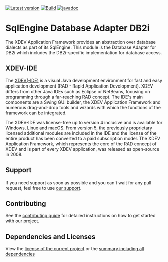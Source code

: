 [![Latest version](https://img.shields.io/maven-central/v/com.xdev-software/xapi-db-db2i)](https://mvnrepository.com/artifact/com.xdev-software/xapi-db-db2i)
[![Build](https://img.shields.io/github/actions/workflow/status/xdev-software/xapi-db-db2i/checkBuild.yml?branch=develop)](https://github.com/xdev-software/xapi-db-db2i/actions/workflows/checkBuild.yml?query=branch%3Adevelop)
[![javadoc](https://javadoc.io/badge2/com.xdev-software/xapi-db-db2i/javadoc.svg)](https://javadoc.io/doc/com.xdev-software/xapi-db-db2i) 
# SqlEngine Database Adapter DB2i

The XDEV Application Framework provides an abstraction over database dialects as part of its SqlEngine. This module is the Database Adapter for DB2i which includes the DB2i-specific implementation for database access.

## XDEV-IDE
The [XDEV(-IDE)](https://xdev.software/en/products/swing-builder) is a visual Java development environment for fast and easy application development (RAD - Rapid Application Development). XDEV differs from other Java IDEs such as Eclipse or NetBeans, focusing on programming through a far-reaching RAD concept. The IDE's main components are a Swing GUI builder, the XDEV Application Framework and numerous drag-and-drop tools and wizards with which the functions of the framework can be integrated.

The XDEV-IDE was license-free up to version 4 inclusive and is available for Windows, Linux and macOS. From version 5, the previously proprietary licensed additional modules are included in the IDE and the license of the entire product has been converted to a paid subscription model. The XDEV Application Framework, which represents the core of the RAD concept of XDEV and is part of every XDEV application, was released as open-source in 2008.

## Support
If you need support as soon as possible and you can't wait for any pull request, feel free to use [our support](https://xdev.software/en/services/support).

## Contributing
See the [contributing guide](./CONTRIBUTING.md) for detailed instructions on how to get started with our project.

## Dependencies and Licenses
View the [license of the current project](LICENSE) or the [summary including all dependencies](https://xdev-software.github.io/xapi-db-db2i/dependencies/)
